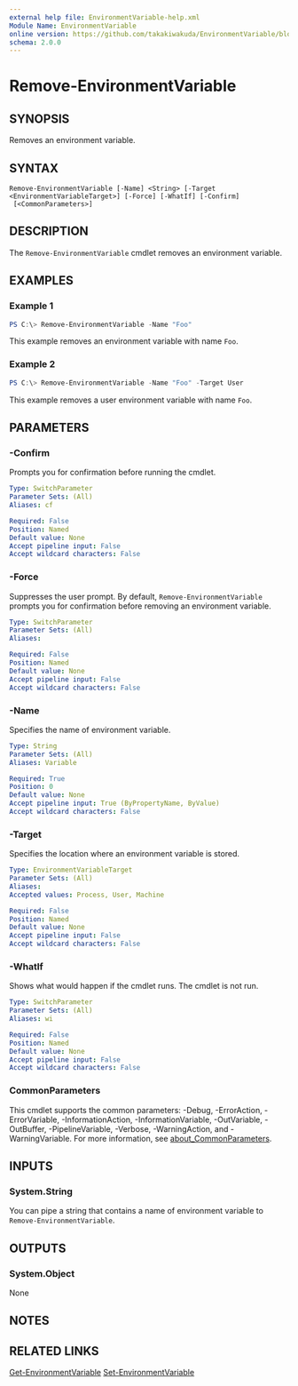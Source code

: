 ```yaml
---
external help file: EnvironmentVariable-help.xml
Module Name: EnvironmentVariable
online version: https://github.com/takakiwakuda/EnvironmentVariable/blob/main/docs/Remove-EnvironmentVariable.md
schema: 2.0.0
---
```


# Remove-EnvironmentVariable

## SYNOPSIS
Removes an environment variable.

## SYNTAX

```
Remove-EnvironmentVariable [-Name] <String> [-Target <EnvironmentVariableTarget>] [-Force] [-WhatIf] [-Confirm]
 [<CommonParameters>]
```

## DESCRIPTION
The `Remove-EnvironmentVariable` cmdlet removes an environment variable.

## EXAMPLES

### Example 1
```powershell
PS C:\> Remove-EnvironmentVariable -Name "Foo"
```

This example removes an environment variable with name `Foo`.

### Example 2
```powershell
PS C:\> Remove-EnvironmentVariable -Name "Foo" -Target User
```

This example removes a user environment variable with name `Foo`.

## PARAMETERS

### -Confirm
Prompts you for confirmation before running the cmdlet.

```yaml
Type: SwitchParameter
Parameter Sets: (All)
Aliases: cf

Required: False
Position: Named
Default value: None
Accept pipeline input: False
Accept wildcard characters: False
```

### -Force
Suppresses the user prompt. By default, `Remove-EnvironmentVariable` prompts you for confirmation before removing an environment variable.

```yaml
Type: SwitchParameter
Parameter Sets: (All)
Aliases:

Required: False
Position: Named
Default value: None
Accept pipeline input: False
Accept wildcard characters: False
```

### -Name
Specifies the name of environment variable.

```yaml
Type: String
Parameter Sets: (All)
Aliases: Variable

Required: True
Position: 0
Default value: None
Accept pipeline input: True (ByPropertyName, ByValue)
Accept wildcard characters: False
```

### -Target
Specifies the location where an environment variable is stored.

```yaml
Type: EnvironmentVariableTarget
Parameter Sets: (All)
Aliases:
Accepted values: Process, User, Machine

Required: False
Position: Named
Default value: None
Accept pipeline input: False
Accept wildcard characters: False
```

### -WhatIf
Shows what would happen if the cmdlet runs.
The cmdlet is not run.

```yaml
Type: SwitchParameter
Parameter Sets: (All)
Aliases: wi

Required: False
Position: Named
Default value: None
Accept pipeline input: False
Accept wildcard characters: False
```

### CommonParameters
This cmdlet supports the common parameters: -Debug, -ErrorAction, -ErrorVariable, -InformationAction, -InformationVariable, -OutVariable, -OutBuffer, -PipelineVariable, -Verbose, -WarningAction, and -WarningVariable. For more information, see [about_CommonParameters](http://go.microsoft.com/fwlink/?LinkID=113216).

## INPUTS

### System.String
You can pipe a string that contains a name of environment variable to `Remove-EnvironmentVariable`.

## OUTPUTS

### System.Object
None

## NOTES

## RELATED LINKS

[Get-EnvironmentVariable](https://github.com/takakiwakuda/EnvironmentVariable/blob/main/docs/Get-EnvironmentVariable.md)
[Set-EnvironmentVariable](https://github.com/takakiwakuda/EnvironmentVariable/blob/main/docs/Set-EnvironmentVariable.md)
